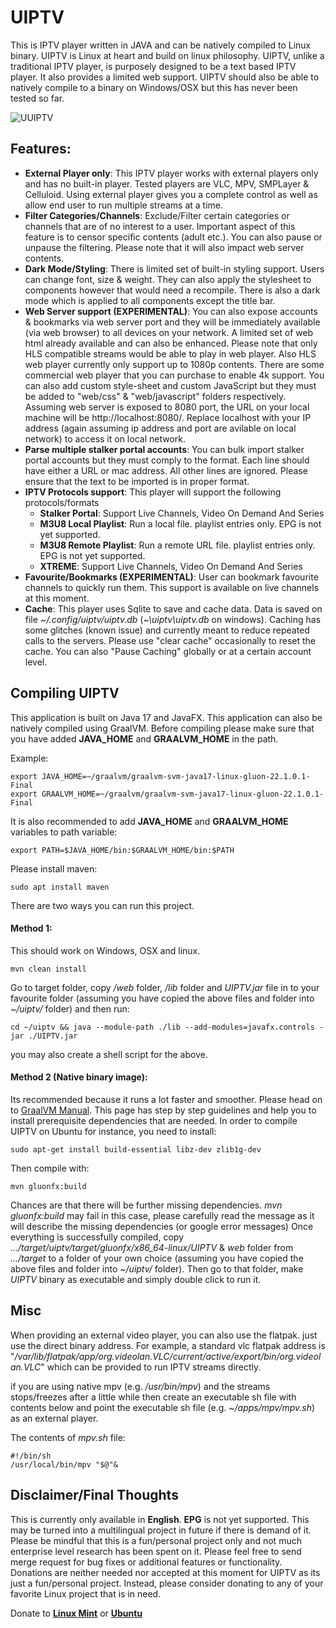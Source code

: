 # UIPTV
This is IPTV player written in JAVA and can be natively compiled to Linux binary. UIPTV is Linux at heart and build on linux philosophy. 
UIPTV, unlike a traditional IPTV player, is purposely designed to be a text based IPTV player. It also provides a limited web support. 
UIPTV should also be able to natively compile to a binary on Windows/OSX but this has never been tested so far.

![UUIPTV](https://github.com/xixogo5105/uiptv/assets/161976171/ca298e57-034e-486f-ba2d-d0f795389da3)

## Features:
- **External Player only**: This IPTV player works with external players only and has no built-in player. Tested players are VLC, MPV, SMPLayer & Celluloid.  Using external player gives you a complete control as well as allow end user to run multiple streams at a time.
- **Filter Categories/Channels**: Exclude/Filter certain categories or channels that are of no interest to a user. Important aspect of this feature is to censor specific contents (adult etc.). You can also pause or unpause the filtering. Please note that it will also impact web server contents.
- **Dark Mode/Styling**: There is limited set of built-in styling support. Users can change font, size & weight. They can also apply the stylesheet to components however that would need a recompile. There is also a dark mode which is applied to all components except the title bar.
- **Web Server support (EXPERIMENTAL)**: You can also expose accounts & bookmarks via web server port and they will be immediately available (via web browser) to all devices on your network. A limited set of web html already available and can also be enhanced. Please note that only HLS compatible streams would be able to play in web player. Also HLS web player currently only support up to 1080p contents. There are some commercial web player that you can purchase to enable 4k support. You can also add custom style-sheet and custom JavaScript but they must be added to "web/css" & "web/javascript" folders respectively. Assuming web server is exposed to 8080 port, the URL on your local machine will be http://localhost:8080/. Replace localhost with your IP address (again assuming ip address and port are avilable on local network) to access it on local network.
- **Parse multiple stalker portal accounts**: You can bulk import stalker portal accounts but they must comply to the format. Each line should have either a URL or mac address. All other lines are ignored. Please ensure that the text to be imported is in proper format.
- **IPTV Protocols support**: This player will support the following protocols/formats     
  - **Stalker Portal**: Support Live Channels, Video On Demand And Series     
  - **M3U8 Local Playlist**: Run a local file. playlist entries only.  EPG is not yet supported.     
  - **M3U8 Remote Playlist**: Run a remote URL file. playlist entries only.  EPG is not yet supported.   
  - **XTREME**: Support Live Channels, Video On Demand And Series
- **Favourite/Bookmarks (EXPERIMENTAL)**: User can bookmark favourite channels to quickly run them. This support is available on live channels at this moment.
- **Cache**: This player uses Sqlite to save and cache data. Data is saved on file _\~/.config/uiptv/uiptv.db_ (_\~\uiptv\uiptv.db_ on windows). Caching has some glitches (known issue) and currently meant to reduce repeated calls to the servers. Please use "clear cache" occasionally to reset the cache. You can also "Pause Caching" globally or at a certain account level.

## Compiling UIPTV
This application is built on Java 17 and JavaFX. This application can also be natively compiled using GraalVM.
Before compiling please make sure that you have added **JAVA_HOME** and **GRAALVM_HOME** in the path.

Example:

    export JAVA_HOME=~/graalvm/graalvm-svm-java17-linux-gluon-22.1.0.1-Final
    export GRAALVM_HOME=~/graalvm/graalvm-svm-java17-linux-gluon-22.1.0.1-Final

It is also recommended to add **JAVA_HOME** and **GRAALVM_HOME** variables to path variable:

    export PATH=$JAVA_HOME/bin:$GRAALVM_HOME/bin:$PATH

Please install maven:

    sudo apt install maven

There are two ways you can run this project.

#### Method 1:
This should work on Windows, OSX and linux.

    mvn clean install 
    
Go to target folder, copy _/web_ folder, _/lib_ folder and _UIPTV.jar_ file in to your favourite folder (assuming you have copied the above files and folder into _~/uiptv/_ folder) and then run:

    cd ~/uiptv && java --module-path ./lib --add-modules=javafx.controls -jar ./UIPTV.jar

you may also create a shell script for the above.

#### Method 2 (Native binary image):

Its recommended because it runs a lot faster and smoother. Please head on to [GraalVM Manual](https://www.graalvm.org/22.0/reference-manual/native-image/). This page has step by step guidelines and help you to install prerequisite dependencies that are needed. In order to compile UIPTV on Ubuntu for instance, you need to install:

    sudo apt-get install build-essential libz-dev zlib1g-dev
Then compile with:

    mvn gluonfx:build
    
Chances are that there will be further missing dependencies. _mvn gluonfx:build_ may fail in this case, 
please carefully read the message as it will describe the missing dependencies (or google error messages) Once everything is successfully compiled, copy 
_.../target/uiptv/target/gluonfx/x86_64-linux/UIPTV_ & _web_ folder from _.../target_ to a folder of your own choice (assuming you have copied the above files and folder into _~/uiptv/_ folder). 
Then go to that folder, make _UIPTV_ binary as executable and simply double click to run it.

## Misc

When providing an external video player, you can also use the flatpak. just use the direct binary address.
For example, a standard vlc flatpak address is "_/var/lib/flatpak/app/org.videolan.VLC/current/active/export/bin/org.videolan.VLC_" which can be provided to run IPTV streams directly.

if you are using native mpv (e.g. _/usr/bin/mpv_) and the streams stops/freezes after a little while then
create an executable sh file with contents below and point the executable sh file  (e.g. _~/apps/mpv/mpv.sh_) as an external player.

The contents of _mpv.sh_ file:
    
    #!/bin/sh
    /usr/local/bin/mpv "$@"&

## Disclaimer/Final Thoughts
This is currently only available in **English**. **EPG** is not yet supported. This may be turned into a multilingual project in future if there is demand of it.
Please be mindful that this is a fun/personal project only and not much enterprise level research has been spent on it.
Please feel free to send merge request for bug fixes or additional features or functionality. 
Donations are neither needed nor accepted at this moment for UIPTV as its just a fun/personal project. Instead, please consider donating to any of your favorite Linux project that is in need.  

Donate to **[Linux Mint](https://www.linuxmint.com/donors.php)** or **[Ubuntu](https://ubuntu.com/download/desktop/thank-you#contributions-form)**
